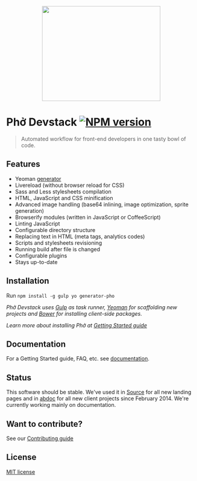 <p align="center">
  <a href="http://pho.madebysource.com">
    <img width="314" height="252" src="http://pho.madebysource.com/images/logo-big.png?"/>
  </a>
</p>

# Phở Devstack [![NPM version][npm-image]][npm-url]

> Automated workflow for front-end developers in one tasty bowl of code.

## Features

- Yeoman [generator](https://github.com/madebysource/generator-pho)
- Livereload (without browser reload for CSS)
- Sass and Less stylesheets compilation
- HTML, JavaScript and CSS minification
- Advanced image handling (base64 inlining, image optimization, sprite generation)
- Browserify modules (written in JavaScript or CoffeeScript)
- Linting JavaScript
- Configurable directory structure
- Replacing text in HTML (meta tags, analytics codes)
- Scripts and stylesheets revisioning
- Running build after file is changed
- Configurable plugins
- Stays up-to-date

## Installation

Run ```npm install -g gulp yo generator-pho```

*Phở Devstack uses [Gulp][Gulp] as task runner, [Yeoman][Yeoman] for scaffolding new projects and [Bower][Bower] for installing client-side packages.*

*Learn more about installing Phở at [Getting Started guide](docs/getting-started.md)*

## Documentation

For a Getting Started guide, FAQ, etc. see [documentation](docs/README.md).

## Status

This software should be stable. We've used it in [Source][Source] for all new landing pages and in [abdoc][Abdoc] for all new client projects since February 2014. We're currently working mainly on documentation.

## Want to contribute?

See our [Contributing guide](CONTRIBUTING.md)

## License

[MIT license](http://opensource.org/licenses/mit-license.php)

[npm-url]:  https://npmjs.org/package/pho-devstack
[npm-image]: http://img.shields.io/npm/v/pho-devstack.svg?style=flat

[Gulp]: http://gulpjs.com/
[Yeoman]: http://yeoman.io/
[Bower]: http://bower.io/
[Source]: https://madebysource.com/
[Abdoc]: http://abdoc.net/
